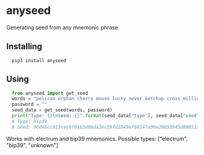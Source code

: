 # anyseed
Generating seed from any mnemonic phrase

## Installing
```
  pip3 install anyseed
```

## Using
```python
  from anyseed import get_seed
  words = "pelican orphan cherry mouse lucky never ketchup cross million cross blue bring parade shadow steak"
  password = ""
  seed_data = get_seed(words, password)
  print("Type: {}\nSeed: {}".format(seed_data["type"], seed_data["seed"].hex()))
  # Type: bip39
  # Seed: 96d48cc015cecbf01b5d06da2ec59fd2849e768147a06e29053b45d800517f4374107d846175ac760535f176d1b7f771461c871c7bb3247f0c63c92727a98829
```
Works with electrum and bip39 mnemonics.
Possible types: ["electrum", "bip39", "unknown"]